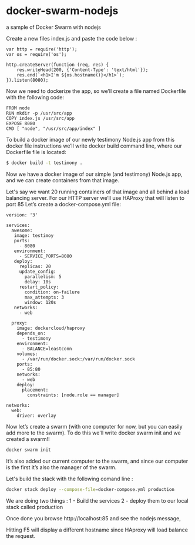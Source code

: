# docker-swarm-nodejs
a sample of Docker Swarm with nodejs


Create a new files index.js and paste the code below : 

```node
var http = require('http');
var os = require('os');

http.createServer(function (req, res) {
    res.writeHead(200, {'Content-Type': 'text/html'});
    res.end(`<h1>I'm ${os.hostname()}</h1>`);
}).listen(8080);
```


Now we need to dockerize the app, so we’ll create a file named Dockerfile with the following code:


```docker
FROM node
RUN mkdir -p /usr/src/app
COPY index.js /usr/src/app
EXPOSE 8080
CMD [ "node", "/usr/src/app/index" ]
```

To build a docker image of our newly testimony Node.js app from this docker file instructions we’ll write docker build command line, where our Dockerfile file is located:

```bash
$ docker build -t testimony .
```


Now we have a docker image of our simple (and testimony) Node.js app, and we can create containers from that image.

Let's say we want 20 running containers of that image and all behind a load balancing server.
For our HTTP server we’ll use HAProxy that will listen to port 85
Let’s create a docker-compose.yml file:

```docker
version: '3'

services:
  awesome:
   image: testimoy
   ports:
     - 8080
   environment:
     - SERVICE_PORTS=8080
   deploy:
     replicas: 20
     update_config:
       parallelism: 5
       delay: 10s
     restart_policy:
       condition: on-failure
       max_attempts: 3
       window: 120s
   networks:
     - web

  proxy:
    image: dockercloud/haproxy
    depends_on:
      - testimony
    environment:
      - BALANCE=leastconn
    volumes:
      - /var/run/docker.sock:/var/run/docker.sock
    ports:
      - 85:80
    networks:
      - web
    deploy:
      placement:
        constraints: [node.role == manager]

networks:
  web:
    driver: overlay
 ```
 
 
 
 Now let’s create a swarm (with one computer for now, but you can easily add more to the swarm). To do this we'll write docker swarm init and we created a swarm!! 
 
 ```bash
 docker swarm init
 ```
 
 It’s also added our current computer to the swarm, and since our computer is the first it’s also the manager of the swarm.
 
 Let's build the stack with the following comand line :
 
 ```bash
 docker stack deploy --compose-file=docker-compose.yml production
 ```
 We are doing two things : 
  1 - Build the services 
  2 - deploy them to our local stack called production
  
 Once done you browse http://localhost:85 and see the nodejs message, 
 
 Hitting F5 will display a different hostname since HAproxy will load balance the request.
 
 
